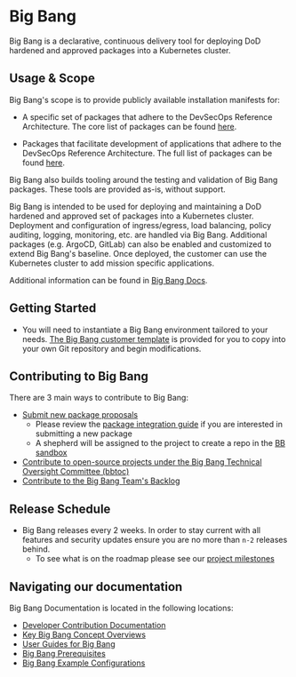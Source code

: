# Big Bang

Big Bang is a declarative, continuous delivery tool for deploying DoD hardened and approved packages into a Kubernetes cluster.

## Usage & Scope

Big Bang's scope is to provide publicly available installation manifests for:

- A specific set of packages that adhere to the DevSecOps Reference Architecture. The core list of packages can be found [here](https://repo1.dso.mil/platform-one/big-bang/apps/core). 

- Packages that facilitate development of applications that adhere to the DevSecOps Reference Architecture. The full list of packages can be found [here](https://repo1.dso.mil/platform-one/big-bang/apps). 

Big Bang also builds tooling around the testing and validation of Big Bang packages. These tools are provided as-is, without support.

Big Bang is intended to be used for deploying and maintaining a DoD hardened and approved set of packages into a Kubernetes cluster.  Deployment and configuration of ingress/egress, load balancing, policy auditing, logging, monitoring, etc. are handled via Big Bang.   Additional packages (e.g. ArgoCD, GitLab) can also be enabled and customized to extend Big Bang's baseline.  Once deployed, the customer can use the Kubernetes cluster to add mission specific applications.

Additional information can be found in [Big Bang Docs](./docs/README.md).


## Getting Started

- You will need to instantiate a Big Bang environment tailored to your needs.  [The Big Bang customer template](https://repo1.dso.mil/platform-one/big-bang/customers/template/) is provided for you to copy into your own Git repository and begin modifications.

## Contributing to Big Bang

There are 3 main ways to contribute to Big Bang: 
- [Submit new package proposals](https://repo1.dso.mil/platform-one/bbtoc/-/issues/new?issue%5Bmilestone_id%5D=)
  - Please review the [package integration guide](/docs/developer/package-integration.md) if you are interested in submitting a new package
  - A shepherd will be assigned to the project to create a repo in the [BB sandbox](https://repo1.dso.mil/platform-one/big-bang/apps/sandbox)
- [Contribute to open-source projects under the Big Bang Technical Oversight Committee (bbtoc)](https://repo1.dso.mil/platform-one/bbtoc/-/blob/master/CONTRIBUTING.md)
- [Contribute to the Big Bang Team's Backlog](https://repo1.dso.mil/platform-one/big-bang/bigbang/-/issues)

## Release Schedule
- Big Bang releases every 2 weeks. In order to stay current with all features and security updates ensure you are no more than `n-2` releases behind. 
  - To see what is on the roadmap please see our [project milestones](https://repo1.dso.mil/groups/platform-one/big-bang/-/milestones)

## Navigating our documentation

Big Bang Documentation is located in the following locations: 

- [Developer Contribution Documentation](./docs/developer)
- [Key Big Bang Concept Overviews](./docs/understanding_bigbang)
- [User Guides for Big Bang](./docs/guides/)
- [Big Bang Prerequisites](./docs/prerequisites/)
- [Big Bang Example Configurations](./docs/example_configs/)